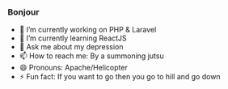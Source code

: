 ### Bonjour

- 🔭 I’m currently working on PHP & Laravel
- 🌱 I’m currently learning ReactJS
- 💬 Ask me about my depression
- 📫 How to reach me: By a summoning jutsu
- 😄 Pronouns: Apache/Helicopter
- ⚡ Fun fact: If you want to go then you go to hill and go down
